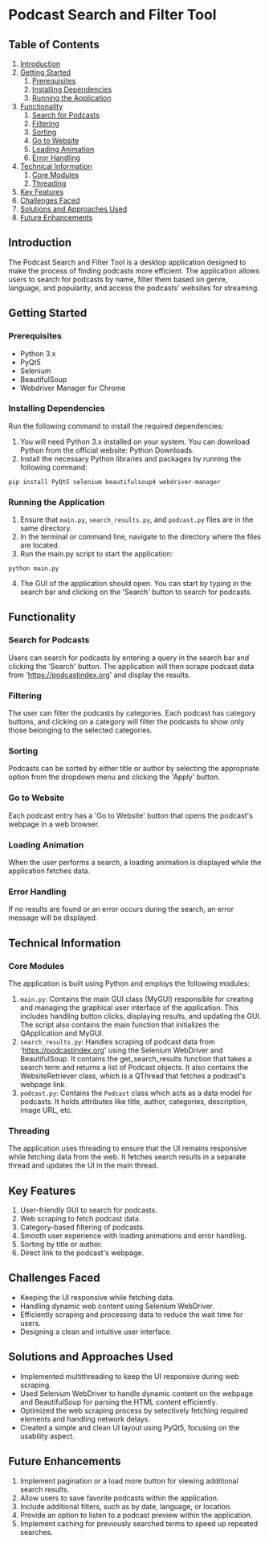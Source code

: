 # Podcast Search and Filter Tool

## Table of Contents
1. [Introduction](#introduction)
2. [Getting Started](#getting-started)
    1. [Prerequisites](#prerequisites)
    2. [Installing Dependencies](#installing-dependencies)
    3. [Running the Application](#running-the-application)
3. [Functionality](#functionality)
    1. [Search for Podcasts](#search-for-podcasts)
    2. [Filtering](#filtering)
    3. [Sorting](#sorting)
    4. [Go to Website](#go-to-website)
    5. [Loading Animation](#loading-animation)
    6. [Error Handling](#error-handling)
4. [Technical Information](#technical-information)
    1. [Core Modules](#core-modules)
    2. [Threading](#threading)
5. [Key Features](#key-features)
6. [Challenges Faced](#challenges-faced)
7. [Solutions and Approaches Used](#solutions-and-approaches-used)
8. [Future Enhancements](#future-enhancements)

## Introduction
The Podcast Search and Filter Tool is a desktop application designed to make the process of finding podcasts more efficient. The application allows users to search for podcasts by name, filter them based on genre, language, and popularity, and access the podcasts' websites for streaming.

## Getting Started

### Prerequisites
- Python 3.x
- PyQt5
- Selenium
- BeautifulSoup
- Webdriver Manager for Chrome

### Installing Dependencies
Run the following command to install the required dependencies:
1. You will need Python 3.x installed on your system. You can download Python from the official website: Python Downloads.
2. Install the necessary Python libraries and packages by running the following command:

```
pip install PyQt5 selenium beautifulsoup4 webdriver-manager
```


### Running the Application
1. Ensure that `main.py`, `search_results.py`, and `podcast.py` files are in the same directory.
2. In the terminal or command line, navigate to the directory where the files are located.
3. Run the main.py script to start the application:

```
python main.py
```
4. The GUI of the application should open. You can start by typing in the search bar and clicking on the 'Search' button to search for podcasts.


## Functionality

### Search for Podcasts
Users can search for podcasts by entering a query in the search bar and clicking the 'Search' button. The application will then scrape podcast data from 'https://podcastindex.org' and display the results.

### Filtering
The user can filter the podcasts by categories. Each podcast has category buttons, and clicking on a category will filter the podcasts to show only those belonging to the selected categories.

### Sorting
Podcasts can be sorted by either title or author by selecting the appropriate option from the dropdown menu and clicking the 'Apply' button.

### Go to Website
Each podcast entry has a 'Go to Website' button that opens the podcast's webpage in a web browser.

### Loading Animation
When the user performs a search, a loading animation is displayed while the application fetches data.

### Error Handling
If no results are found or an error occurs during the search, an error message will be displayed.

## Technical Information

### Core Modules
The application is built using Python and employs the following modules:
1. `main.py`: Contains the main GUI class (MyGUI) responsible for creating and managing the graphical user interface of the application. This includes handling button clicks, displaying results, and updating the GUI. The script also contains the main function that initializes the QApplication and MyGUI.
2. `search_results.py`: Handles scraping of podcast data from 'https://podcastindex.org' using the Selenium WebDriver and BeautifulSoup. It contains the get_search_results function that takes a search term and returns a list of Podcast objects. It also contains the WebsiteRetriever class, which is a QThread that fetches a podcast's webpage link.
3. `podcast.py`: Contains the `Podcast` class which acts as a data model for podcasts. It holds attributes like title, author, categories, description, image URL, etc.

### Threading
The application uses threading to ensure that the UI remains responsive while fetching data from the web. It fetches search results in a separate thread and updates the UI in the main thread.

## Key Features
1. User-friendly GUI to search for podcasts.
2. Web scraping to fetch podcast data.
3. Category-based filtering of podcasts.
4. Smooth user experience with loading animations and error handling.
5. Sorting by title or author.
6. Direct link to the podcast's webpage.

## Challenges Faced
- Keeping the UI responsive while fetching data.
- Handling dynamic web content using Selenium WebDriver.
- Efficiently scraping and processing data to reduce the wait time for users.
- Designing a clean and intuitive user interface.

## Solutions and Approaches Used
- Implemented multithreading to keep the UI responsive during web scraping.
- Used Selenium WebDriver to handle dynamic content on the webpage and BeautifulSoup for parsing the HTML content efficiently.
- Optimized the web scraping process by selectively fetching required elements and handling network delays.
- Created a simple and clean UI layout using PyQt5, focusing on the usability aspect.

## Future Enhancements
1. Implement pagination or a load more button for viewing additional search results.
2. Allow users to save favorite podcasts within the application.
3. Include additional filters, such as by date, language, or location.
4. Provide an option to listen to a podcast preview within the application.
5. Implement caching for previously searched terms to speed up repeated searches.

